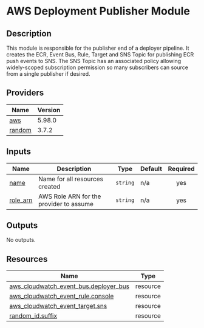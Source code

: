 <!-- BEGIN_TF_DOCS -->
# AWS Deployment Publisher Module

## Description

This module is responsible for the publisher end of
a deployer pipeline. It creates the ECR, Event Bus,
Rule, Target and SNS Topic for publishing ECR push
events to SNS. The SNS Topic has an associated policy
allowing widely-scoped subscription permission so many
subscribers can source from a single publisher if desired.

## Providers

| Name | Version |
|------|---------|
| <a name="provider_aws"></a> [aws](#provider\_aws) | 5.98.0 |
| <a name="provider_random"></a> [random](#provider\_random) | 3.7.2 |

## Inputs

| Name | Description | Type | Default | Required |
|------|-------------|------|---------|:--------:|
| <a name="input_name"></a> [name](#input\_name) | Name for all resources created | `string` | n/a | yes |
| <a name="input_role_arn"></a> [role\_arn](#input\_role\_arn) | AWS Role ARN for the provider to assume | `string` | n/a | yes |

## Outputs

No outputs.

## Resources

| Name | Type |
|------|------|
| [aws_cloudwatch_event_bus.deployer_bus](https://registry.terraform.io/providers/hashicorp/aws/latest/docs/resources/cloudwatch_event_bus) | resource |
| [aws_cloudwatch_event_rule.console](https://registry.terraform.io/providers/hashicorp/aws/latest/docs/resources/cloudwatch_event_rule) | resource |
| [aws_cloudwatch_event_target.sns](https://registry.terraform.io/providers/hashicorp/aws/latest/docs/resources/cloudwatch_event_target) | resource |
| [random_id.suffix](https://registry.terraform.io/providers/hashicorp/random/latest/docs/resources/id) | resource |
<!-- END_TF_DOCS -->
